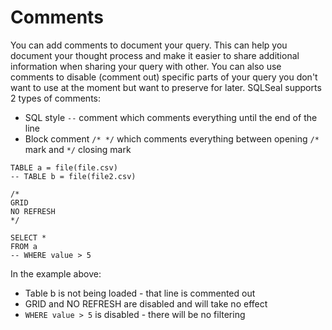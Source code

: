 # Comments
You can add comments to document your query. This can help you document your thought process and make it easier to share additional information when sharing your query with other. You can also use comments to disable (comment out) specific parts of your query you don't want to use at the moment but want to preserve for later.
SQLSeal supports 2 types of comments:
- SQL style `--` comment which comments everything until the end of the line
- Block comment `/* */` which comments everything between opening `/*` mark and `*/` closing mark


```sqlseal
TABLE a = file(file.csv)
-- TABLE b = file(file2.csv)

/*
GRID
NO REFRESH
*/

SELECT *
FROM a
-- WHERE value > 5
```

In the example above:
- Table b is not being loaded - that line is commented out
- GRID and NO REFRESH are disabled and will take no effect
- `WHERE value > 5` is disabled - there will be no filtering